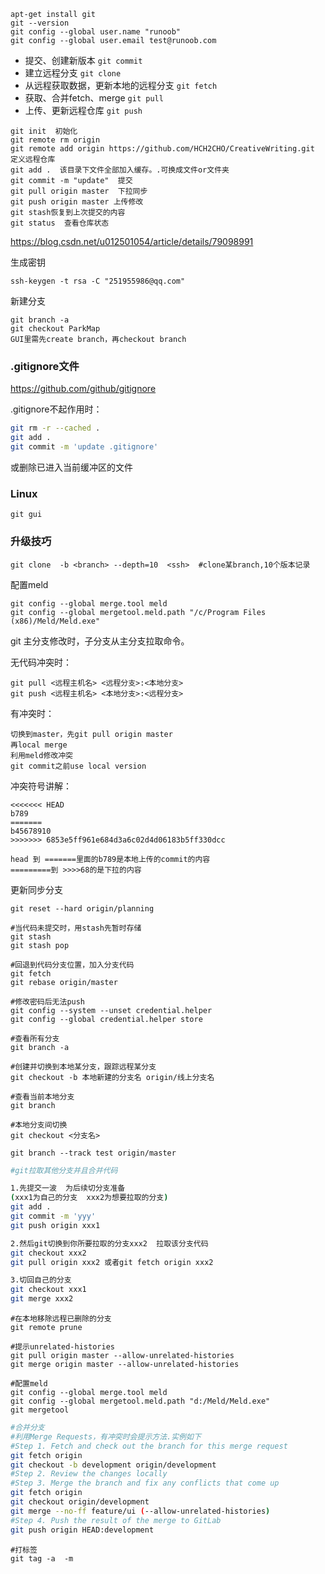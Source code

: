 ```
apt-get install git
git --version
git config --global user.name "runoob"
git config --global user.email test@runoob.com
```

- 提交、创建新版本  `git commit`
- 建立远程分支   `git clone`
- 从远程获取数据，更新本地的远程分支  `git fetch`
- 获取、合并fetch、merge  `git pull`
- 上传、更新远程仓库  `git push`


```
git init  初始化
git remote rm origin
git remote add origin https://github.com/HCH2CHO/CreativeWriting.git  定义远程仓库
git add .  该目录下文件全部加入缓存。.可换成文件or文件夹
git commit -m "update"  提交
git pull origin master  下拉同步
git push origin master 上传修改
git stash恢复到上次提交的内容
git status  查看仓库状态
```

https://blog.csdn.net/u012501054/article/details/79098991



生成密钥

```
ssh-keygen -t rsa -C "251955986@qq.com"
```



新建分支

```
git branch -a
git checkout ParkMap
GUI里需先create branch，再checkout branch
```

### .gitignore文件

<https://github.com/github/gitignore>

.gitignore不起作用时：

```bash
git rm -r --cached .
git add .
git commit -m 'update .gitignore'
```

或删除已进入当前缓冲区的文件

### Linux

```
git gui
```



### 升级技巧

```
git clone  -b <branch> --depth=10  <ssh>  #clone某branch,10个版本记录
```

配置meld

```
git config --global merge.tool meld
git config --global mergetool.meld.path "/c/Program Files (x86)/Meld/Meld.exe"
```



git  主分支修改时，子分支从主分支拉取命令。

无代码冲突时：

```
git pull <远程主机名> <远程分支>:<本地分支>
git push <远程主机名> <本地分支>:<远程分支>
```

有冲突时：

```
切换到master，先git pull origin master
再local merge
利用meld修改冲突
git commit之前use local version
```



冲突符号讲解：

```
<<<<<<< HEAD
b789
=======
b45678910
>>>>>>> 6853e5ff961e684d3a6c02d4d06183b5ff330dcc

head 到 =======里面的b789是本地上传的commit的内容
=========到 >>>>68的是下拉的内容
```



更新同步分支

```
git reset --hard origin/planning
```



```git
#当代码未提交时，用stash先暂时存储
git stash
git stash pop

#回退到代码分支位置，加入分支代码
git fetch
git rebase origin/master
```



```
#修改密码后无法push
git config --system --unset credential.helper
git config --global credential.helper store
```



```
#查看所有分支
git branch -a

#创建并切换到本地某分支，跟踪远程某分支
git checkout -b 本地新建的分支名 origin/线上分支名

#查看当前本地分支
git branch

#本地分支间切换
git checkout <分支名>

git branch --track test origin/master
```



```bash
#git拉取其他分支并且合并代码

1.先提交一波  为后续切分支准备
(xxx1为自己的分支  xxx2为想要拉取的分支)
git add .
git commit -m 'yyy'
git push origin xxx1

2.然后git切换到你所要拉取的分支xxx2  拉取该分支代码
git checkout xxx2
git pull origin xxx2 或者git fetch origin xxx2

3.切回自己的分支
git checkout xxx1
git merge xxx2
```



```
#在本地移除远程已删除的分支
git remote prune
```

```
#提示unrelated-histories
git pull origin master --allow-unrelated-histories
git merge origin master --allow-unrelated-histories
```

```
#配置meld
git config --global merge.tool meld
git config --global mergetool.meld.path "d:/Meld/Meld.exe"
git mergetool
```



```bash
#合并分支
#利用Merge Requests，有冲突时会提示方法.实例如下
#Step 1. Fetch and check out the branch for this merge request
git fetch origin
git checkout -b development origin/development
#Step 2. Review the changes locally
#Step 3. Merge the branch and fix any conflicts that come up
git fetch origin
git checkout origin/development
git merge --no-ff feature/ui (--allow-unrelated-histories)
#Step 4. Push the result of the merge to GitLab
git push origin HEAD:development
```



```
#打标签
git tag -a  -m
```

